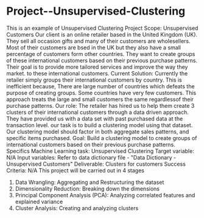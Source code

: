 # Project--Unsupervised-Clustering

This is an example of Unsupervised Clustering
Project Scope: Unsupervised Customers
Our client is an online retailer based in the United Kingdom (UK). They sell all occasion gifts and many of their customers are wholesellers. Most of their customers are bsed in the UK but they also have a small percentage of customers form other countries. They want to create groups of these international customers based on their previous purchase patterns. Their goal is to provide more tailored services and improve the way they market. to these international customers.
Current Solution: Currently the retailer simply groups their international customers by country. This is inefficient because,
There are large number of countries which defeats the purpose of creating groups.
Some countries have very few customers.
This approach treats the large and small customers the same regardlessof their purchase patterns.
Our role: The retailer has hired us to help them create 3 clusters of their international customers through a data driven approach. They have provided us with a data set with past purchased data at the transaction level. our task is to build a clustering model using that dataset. Our clustering model should factor in both
aggregate sales patterns, and
specific items purchased.
Goal: Build a clustering model to create groups of international customers based on their previous purchase patterns.
Specifics
Machine Learning task: Unsupervised Clustering
Target variable: N/A
Input variables: Refer to data dictionary file - "Data Dictionary - Unsupervised Customers"
Deliverable: Clusters for customers
Success Criteria: N/A
This project will be carried out in 4 stages
1. Data Wrangling: Aggregating and Restructuring the dataset
2. Dimensionality Reduction: Breaking down the dimensions
3. Principal Component Analysis (PCA): Analyzing correlated features and explained variance
4. Cluster Analysis: Creating and analyzing clusters

